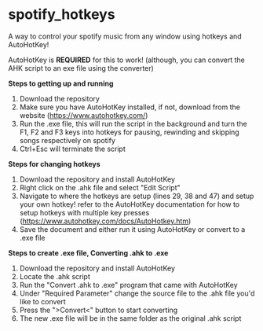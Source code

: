 # spotify_hotkeys
A way to control your spotify music from any window using hotkeys and AutoHotKey!

AutoHotKey is __REQUIRED__ for this to work! (although, you can convert the AHK script to an exe file using the converter)

__Steps to getting up and running__
1) Download the repository
2) Make sure you have AutoHotKey installed, if not, download from the website (https://www.autohotkey.com/)
3) Run the .exe file, this will run the script in the background and turn the F1, F2 and F3 keys into hotkeys for pausing, rewinding and skipping songs respectively on spotify
4) Ctrl+Esc will terminate the script

__Steps for changing hotkeys__
1) Download the repository and install AutoHotKey
2) Right click on the .ahk file and select "Edit Script"
3) Navigate to where the hotkeys are setup (lines 29, 38 and 47) and setup your own hotkey! refer to the AutoHotKey documentation for how to setup hotkeys with multiple key presses (https://www.autohotkey.com/docs/AutoHotkey.htm)
4) Save the document and either run it using AutoHotKey or convert to a .exe file

__Steps to create .exe file, Converting .ahk to .exe__
1) Download the repository and install AutoHotKey
2) Locate the .ahk script
3) Run the "Convert .ahk to .exe" program that came with AutoHotKey
4) Under "Required Parameter" change the source file to the .ahk file you'd like to convert
5) Press the ">Convert<" button to start converting
6) The new .exe file will be in the same folder as the original .ahk script

